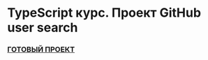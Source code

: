 # TypeScript курс. Проект GitHub user search
### [ГОТОВЫЙ ПРОЕКТ](https://efrem005.github.io/ts-course-pro)
